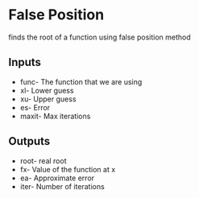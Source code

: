# False Position 
finds the root of a function using false position method
## Inputs
* func- The function that we are using
* xl- Lower guess
* xu- Upper guess
* es- Error
* maxit- Max iterations
## Outputs
* root- real root
* fx- Value of the function at x
* ea- Approximate error
* iter- Number of iterations
